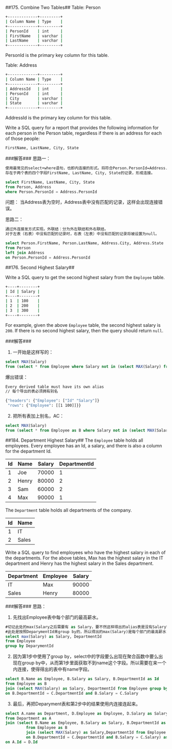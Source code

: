 ##175. Combine Two Tables##
Table: Person

```bash
+-------------+---------+
| Column Name | Type    |
+-------------+---------+
| PersonId    | int     |
| FirstName   | varchar |
| LastName    | varchar |
+-------------+---------+
```

PersonId is the primary key column for this table.

Table: Address

```bash
+-------------+---------+
| Column Name | Type    |
+-------------+---------+
| AddressId   | int     |
| PersonId    | int     |
| City        | varchar |
| State       | varchar |
+-------------+---------+
```

AddressId is the primary key column for this table.

Write a SQL query for a report that provides the following information for each person in the Person table, regardless if there is an address for each of those people:

```bash
FirstName, LastName, City, State
```

###解答###
思路一：

```bash
使用最常见的select+where语句，也即内连接的形式。将符合Person.PersonId=Address.PersonId条件的，
存在于两个表的四个字段FirstName, LastName, City, State的记录，形成连接。
```
         
```sql
select FirstName, LastName, City, State
from Person, Address
where Person.PersonId = Address.PersonId
```
     
问题：
当Address表为空时，Address表中没有匹配的记录，这样会出现连接错误。

思路二：

```bash
通过外连接发方式实现。外联结：分为外左联结和外右联结。
对于左表（右表）中没有匹配的记录时，右表（左表）中没有匹配的记录将被设置为null。
```

```sql 
select Person.FirstName, Person.LastName, Address.City, Address.State
from Person 
left join Address
on Person.PersonId = Address.PersonId
```

##176. Second Highest Salary##

Write a SQL query to get the second highest salary from the `Employee` table.

```bash
+----+--------+
| Id | Salary |
+----+--------+
| 1  | 100    |
| 2  | 200    |
| 3  | 300    |
+----+--------+
```

For example, given the above `Employee` table, the second highest salary is `200`. If there is no second highest salary, then the query should return `null`.

###解答###
1. 一开始是这样写的：

 ```sql
 select MAX(Salary)
 from (select * from Employee where Salary not in (select MAX(Salary) from Employee))
 ```
 
 爆出错误：
 
 ```bash
 Every derived table must have its own alias
 // 每个导出的表必须拥有别名
 
 {"headers": {"Employee": ["Id" "Salary"]}
  "rows": {"Employee": [[1 100]]}}
 ```
2. 把所有表加上别名，AC：
 
 ```sql
 select MAX(Salary)
 from (select * from Employee as B where Salary not in (select MAX(Salary) from Employee as C)) as A
 ```

##184. Department Highest Salary##
The `Employee` table holds all employees. Every employee has an Id, a salary, and there is also a column for the department Id.

| Id | Name  | Salary | DepartmentId |
|----|-------|--------|--------------|
| 1  | Joe   | 70000  | 1            |
| 2  | Henry | 80000  | 2            |
| 3  | Sam   | 60000  | 2            |
| 4  | Max   | 90000  | 1            |

The `Department` table holds all departments of the company.

| Id | Name     |
|----|----------|
| 1  | IT       |
| 2  | Sales    |

Write a SQL query to find employees who have the highest salary in each of the departments. For the above tables, Max has the highest salary in the IT department and Henry has the highest salary in the Sales department.

| Department | Employee | Salary |
|------------|----------|--------|
| IT         | Max      | 90000  |
| Sales      | Henry    | 80000  |

###解答###
思路：

1. 先找出Employee表中每个部门的最高薪水。
 
 ```sql
 #切记此处的max(Salary之后需要有 as Salary，要不然这样得出的alias表是没有Salary字段的！)
 #此处是按照DeparymentId来group by的，所以得出的max(Salary)是每个部门的最高薪水！这点容易搞模糊！
 select max(Salary) as Salary, DepartmentId
 from Employee
 group by DeparymentId
 ```
2. 因为第1步中使用了group by，select中的字段要么出现在聚合函数中要么出现在group by中，从而第1步里面获取不到name这个字段。所以需要在来一个内连接，使得得出的表中有name字段。

 ```sql
 select B.Name as Employee, B.Salary as Salary, B.DepartmentId as Id
 from Employee as B
 join (select MAX(Salary) as Salary, DepartmentId from Employee group by DepartmentId) as C 
 on B.DepartmentId = C.DepartmentId and B.Salary = C.Salary
 ```
 
3. 最后，再把Deparyment表和第2步中的结果使用内连接连起来。

 ```sql
 select A.name as Department, D.Employee as Employee, D.Salary as Salary 
 from Department as A
 join (select B.Name as Employee, B.Salary as Salary, B.DepartmentId as Id 
          from Employee as B 
          join (select MAX(Salary) as Salary,DepartmentId from Employee group by DepartmentId) as C 
          on B.DepartmentId = C.DepartmentId and B.Salary = C.Salary) as D
 on A.Id = D.Id
 ```